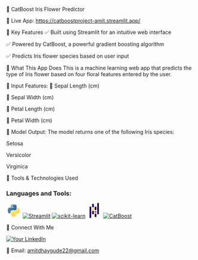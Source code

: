 🌸 CatBoost Iris Flower Predictor

🔗 Live App: https://catboostproject-amit.streamlit.app/

📌 Key Features
✅ Built using Streamlit for an intuitive web interface

✅ Powered by CatBoost, a powerful gradient boosting algorithm

✅ Predicts Iris flower species based on user input

🌼 What This App Does
This is a machine learning web app that predicts the type of Iris flower based on four floral features entered by the user.

🌸 Input Features:
🌿 Sepal Length (cm)

🌿 Sepal Width (cm)

🌸 Petal Length (cm)

🌸 Petal Width (cm)

🔮 Model Output:
The model returns one of the following Iris species:

Setosa

Versicolor

Virginica

🧰 Tools & Technologies Used
<h3 align="left">Languages and Tools:</h3> <p align="left"> <a href="https://www.python.org" target="_blank"><img src="https://raw.githubusercontent.com/devicons/devicon/master/icons/python/python-original.svg" alt="Python" width="40" height="40"/></a> <a href="https://streamlit.io" target="_blank"><img src="https://streamlit.io/images/brand/streamlit-logo-secondary-colormark-darktext.svg" alt="Streamlit" width="100"/></a> <a href="https://scikit-learn.org/" target="_blank"><img src="https://upload.wikimedia.org/wikipedia/commons/0/05/Scikit_learn_logo_small.svg" alt="scikit-learn" width="40" height="40"/></a> <a href="https://pandas.pydata.org/" target="_blank"><img src="https://raw.githubusercontent.com/devicons/devicon/2ae2a900d2f041da66e950e4d48052658d850630/icons/pandas/pandas-original.svg" alt="pandas" width="40" height="40"/></a> <a href="https://catboost.ai/" target="_blank"><img src="https://avatars.githubusercontent.com/u/32043750?s=280&v=4" alt="CatBoost" width="40" height="40"/></a> </p>

👤 Connect With Me
<p align="left">
  <a href="https://www.linkedin.com/feed/" target="_blank">
    <img src="https://raw.githubusercontent.com/rahuldkjain/github-profile-readme-generator/master/src/images/icons/Social/linked-in-alt.svg" alt="Your LinkedIn" height="30" width="40" />
  </a>

📧 Email: amitdhaygude22@gmail.com

